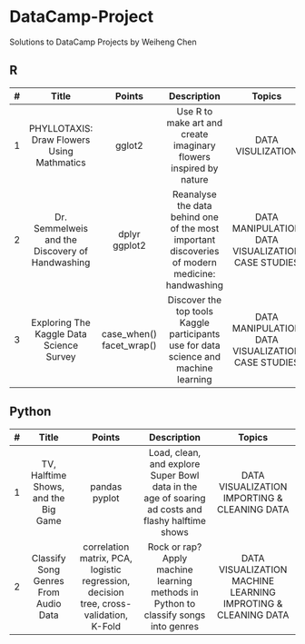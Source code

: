 # DataCamp-Project
Solutions to DataCamp Projects by Weiheng Chen<br/>
## R<br/>
|  #   | Title  |Points|Description|Topics|
| :----:  | :----:  | :----:  | :----:  |:----:|
| 1 | PHYLLOTAXIS: Draw Flowers Using Mathmatics |gglot2|Use R to make art and create imaginary flowers inspired by nature|DATA VISULIZATION|
| 2 | Dr. Semmelweis and the Discovery of Handwashing |dplyr ggplot2|Reanalyse the data behind one of the most important discoveries of modern medicine: handwashing|DATA MANIPULATION DATA VISUALIZATION CASE STUDIES|
| 3 | Exploring The Kaggle Data Science Survey |case_when() facet_wrap()|Discover the top tools Kaggle participants use for data science and machine learning|DATA MANIPULATION DATA VISUALIZATION CASE STUDIES|
## Python<br/>
|#|Title|Points|Description|Topics|
| :----:  | :----:  | :----:  | :----:  |:----:|
|1| TV, Halftime Shows, and the Big Game|pandas pyplot|Load, clean, and explore Super Bowl data in the age of soaring ad costs and flashy halftime shows|DATA VISUALIZATION IMPORTING & CLEANING DATA|
|2| Classify Song Genres From Audio Data|correlation matrix, PCA, logistic regression, decision tree, cross-validation, K-Fold|Rock or rap? Apply machine learning methods in Python to classify songs into genres|DATA VISUALIZATION MACHINE LEARNING IMPROTING & CLEANING DATA|
